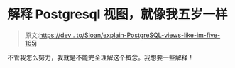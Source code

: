 # 解释 Postgresql 视图，就像我五岁一样

> 原文:[https://dev . to/Sloan/explain-PostgreSQL-views-like-im-five-165j](https://dev.to/sloan/explain-postgresql-views-like-im-five-165j)

不管我怎么努力，我就是不能完全理解这个概念。我想要一些解释！